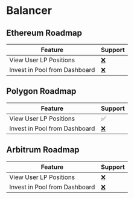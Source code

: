 # Balancer

## Ethereum Roadmap&#x20;

| Feature                       | Support                                 |
| ----------------------------- | --------------------------------------- |
| View User LP Positions        | [❌](https://emojipedia.org/cross-mark/) |
| Invest in Pool from Dashboard | [❌](https://emojipedia.org/cross-mark/) |

## Polygon Roadmap&#x20;

| Feature                       | Support                                 |
| ----------------------------- | --------------------------------------- |
| View User LP Positions        | ✅                                       |
| Invest in Pool from Dashboard | [❌](https://emojipedia.org/cross-mark/) |



## Arbitrum Roadmap&#x20;

| Feature                       | Support                                 |
| ----------------------------- | --------------------------------------- |
| View User LP Positions        | [❌](https://emojipedia.org/cross-mark/) |
| Invest in Pool from Dashboard | [❌](https://emojipedia.org/cross-mark/) |
